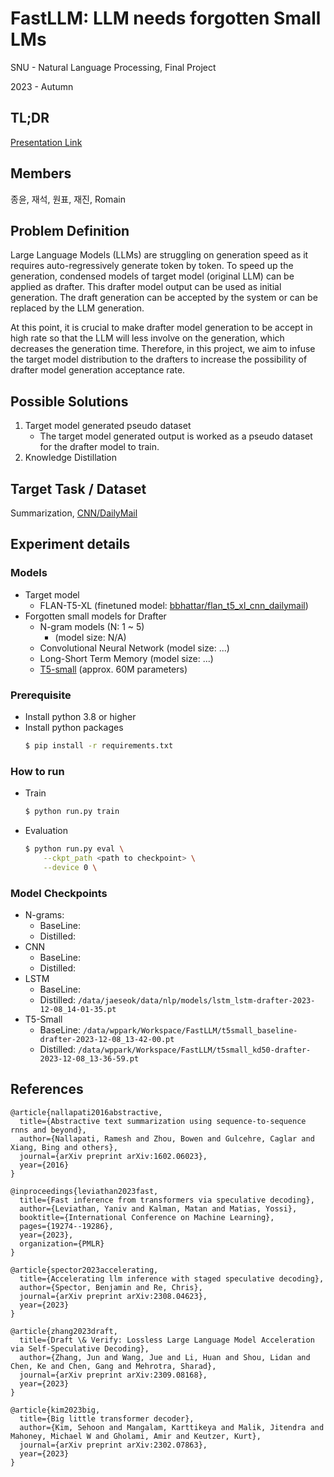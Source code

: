 # FastLLM: LLM needs forgotten Small LMs
SNU - Natural Language Processing, Final Project

2023 - Autumn

## TL;DR
[Presentation Link](https://docs.google.com/presentation/d/1aVl-7LN0Ryjw0jq_RnF0OuLRLqW1EHfgyeMqEQdj1Hw/edit?usp=drive_link)

## Members
종윤, 재석, 원표, 재진, Romain

## Problem Definition
Large Language Models (LLMs) are struggling on generation speed as it requires auto-regressively generate token by token.
To speed up the generation, condensed models of target model (original LLM) can be applied as drafter.
This drafter model output can be used as initial generation.
The draft generation can be accepted by the system or can be replaced by the LLM generation.

At this point, it is crucial to make drafter model generation to be accept in high rate so that the LLM will less involve on the generation, which decreases the generation time.
Therefore, in this project, we aim to infuse the target model distribution to the drafters to increase the possibility of drafter model generation acceptance rate.

## Possible Solutions
1. Target model generated pseudo dataset
    * The target model generated output is worked as a pseudo dataset for the drafter model to train.
3. Knowledge Distillation

## Target Task / Dataset
Summarization, [CNN/DailyMail](https://huggingface.co/datasets/cnn_dailymail)

## Experiment details
### Models
* Target model
  * FLAN-T5-XL (finetuned model: [bbhattar/flan_t5_xl_cnn_dailymail](https://huggingface.co/bbhattar/flan_t5_xl_cnn_dailymail))
* Forgotten small models for Drafter
  * N-gram models (N: 1 ~ 5)
    * (model size: N/A)
  * Convolutional Neural Network (model size: ...)
  * Long-Short Term Memory (model size: ...)
  * [T5-small](https://huggingface.co/google/t5-v1_1-small) (approx. 60M parameters)

### Prerequisite

- Install python 3.8 or higher
- Install python packages
  ```sh
  $ pip install -r requirements.txt
  ```

### How to run

- Train
  ```sh
  $ python run.py train
  ```
- Evaluation
  ```sh
  $ python run.py eval \
      --ckpt_path <path to checkpoint> \
      --device 0 \
  ```

### Model Checkpoints
* N-grams:
   * BaseLine: 
   * Distilled: 
* CNN
   * BaseLine: 
   * Distilled: 
* LSTM
   * BaseLine: 
   * Distilled: `/data/jaeseok/data/nlp/models/lstm_lstm-drafter-2023-12-08_14-01-35.pt` 
* T5-Small
   * BaseLine: `/data/wppark/Workspace/FastLLM/t5small_baseline-drafter-2023-12-08_13-42-00.pt`
   * Distilled: `/data/wppark/Workspace/FastLLM/t5small_kd50-drafter-2023-12-08_13-36-59.pt`




## References
~~~
@article{nallapati2016abstractive,
  title={Abstractive text summarization using sequence-to-sequence rnns and beyond},
  author={Nallapati, Ramesh and Zhou, Bowen and Gulcehre, Caglar and Xiang, Bing and others},
  journal={arXiv preprint arXiv:1602.06023},
  year={2016}
}
~~~
~~~
@inproceedings{leviathan2023fast,
  title={Fast inference from transformers via speculative decoding},
  author={Leviathan, Yaniv and Kalman, Matan and Matias, Yossi},
  booktitle={International Conference on Machine Learning},
  pages={19274--19286},
  year={2023},
  organization={PMLR}
}
~~~
~~~
@article{spector2023accelerating,
  title={Accelerating llm inference with staged speculative decoding},
  author={Spector, Benjamin and Re, Chris},
  journal={arXiv preprint arXiv:2308.04623},
  year={2023}
}
~~~
~~~
@article{zhang2023draft,
  title={Draft \& Verify: Lossless Large Language Model Acceleration via Self-Speculative Decoding},
  author={Zhang, Jun and Wang, Jue and Li, Huan and Shou, Lidan and Chen, Ke and Chen, Gang and Mehrotra, Sharad},
  journal={arXiv preprint arXiv:2309.08168},
  year={2023}
}
~~~
~~~
@article{kim2023big,
  title={Big little transformer decoder},
  author={Kim, Sehoon and Mangalam, Karttikeya and Malik, Jitendra and Mahoney, Michael W and Gholami, Amir and Keutzer, Kurt},
  journal={arXiv preprint arXiv:2302.07863},
  year={2023}
}
~~~
